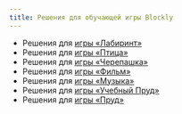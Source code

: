 ```yaml
---
title: Решения для обучающей игры Blockly 
---
```


- Решения для [игры «Лабиринт»](#maze)
- Решения для [игры «Птица»](#bird)
- Решения для [игры «Черепашка»](#turtle)
- Решения для [игры «Фильм»](#movie)
- Решения для [игры «Музыка»](#music)
- Решения для [игры «Учебный Пруд»](#pond-tutor)
- Решения для [игры «Пруд»](#pond-duck)

<span id="maze"></span><script src="https://gist.githubusercontent.com/a1ip/ae75bcf06fd0085e0523932971b56e91.js"></script>
<span id="bird"></span><script src="https://gist.githubusercontent.com/a1ip/953f63308c7a1aedc30fbcaa7bb62d36.js"></script>
<span id="turtle"></span><script src="https://gist.githubusercontent.com/a1ip/b7fce4f6a23e79badced8fa5ee7aa220.js"></script>
<span id="movie"></span><script src="https://gist.githubusercontent.com/a1ip/f85f4a268545c95b0608fddfc516874d.js"></script>
<span id="music"></span><script src="https://gist.githubusercontent.com/a1ip/6a8300ccd5506d17d4849667ac71b22f.js"></script>
<span id="pond-tutor"></span><script src="https://gist.githubusercontent.com/a1ip/c9b097f7197d7e28911c153732a30719.js"></script>
<span id="pond-duck"></span><script src="https://gist.githubusercontent.com/a1ip/0cd4d539857be125ff9df75c932ea0f7.js"></script>
